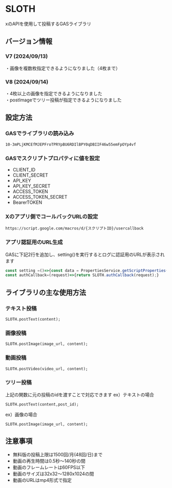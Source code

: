 # SLOTH
xのAPIを使用して投稿するGASライブラリ

## バージョン情報
### V7 (2024/09/13)
・画像を複数枚指定できるようになりました（4枚まで）
### V8 (2024/09/14)
・4枚以上の画像を指定できるようになりました<br>
・postImageでツリー投稿が指定できるようになりました

## 設定方法
### GASでライブラリの読み込み

```
10-3mPLjKMCEfMJEPFroTPRYpBU6RDIlBPY0qDBIIF46w55emFpOYp4vf
```
### GASでスクリプトプロパティに値を設定

* CLIENT_ID
* CLIENT_SECRET
* API_KEY
* API_KEY_SECRET
* ACCESS_TOKEN
* ACCESS_TOKEN_SECRET
* BearerTOKEN

### Xのアプリ側でコールバックURLの設定
```
https://script.google.com/macros/d/{スクリプトID}/usercallback
```

### アプリ認証用のURL生成
GASに下記2行を追加し、setting()を実行するとログに認証用のURLが表示されます
```javascript
const setting =()=>{const data = PropertiesService.getScriptProperties().getProperties();SLOTH.setting(data);SLOTH.main();}
const authCallback=(request)=>{return SLOTH.authCallback(request);}
```



## ライブラリの主な使用方法
### テキスト投稿
```javascirpt
SLOTH.postText(content);
```
### 画像投稿
```javascirpt
SLOTH.postImage(image_url, content);
```
### 動画投稿
```javascirpt
SLOTH.postVideo(video_url, content);
```
### ツリー投稿
上記の関数に元の投稿のidを渡すことで対応できます
ex）テキストの場合
```javascirpt
SLOTH.postText(content,post_id);
```
ex）画像の場合
```javascirpt
SLOTH.postImage(image_url, content);
```

## 注意事項
* 無料版の投稿上限は1500回/月(48回/日)まで
* 動画の再生時間は0.5秒～140秒の間
* 動画のフレームレートは60FPS以下
* 動画のサイズは32x32～1280x1024の間
* 動画のURLはmp4形式で指定

